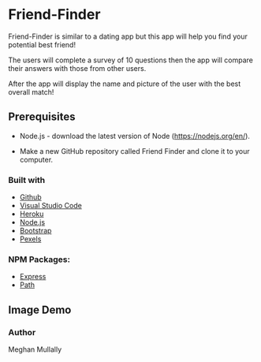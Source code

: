 # Friend-Finder

Friend-Finder is similar to a dating app but this app will help you find your potential best friend! 

The users will complete a survey of 10 questions then the app will compare their answers with those from other users. 

After the app will display the name and picture of the user with the best overall match! 


## Prerequisites
- Node.js - download the latest version of Node (https://nodejs.org/en/).

- Make a new GitHub repository called Friend Finder and clone it to your computer.



### Built with
- [Github](https://github.com/)
- [Visual Studio Code](https://visualstudio.microsoft.com/)
- [Heroku](https://www.heroku.com/)
- [Node.js](https://nodejs.org/en/)
- [Bootstrap](https://getbootstrap.com/docs/4.0/getting-started/introduction/)
- [Pexels](https://www.pexels.com/)


### NPM Packages:
- [Express](https://www.npmjs.com/package/express)
- [Path](https://www.npmjs.com/package/path)


## Image Demo 


### Author
Meghan Mullally